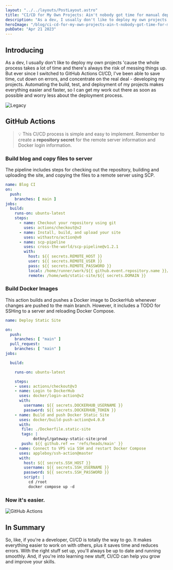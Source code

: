 ```yaml
---
layout: "../../layouts/PostLayout.astro"
title: "CI/CD for My Own Projects: Ain't nobody got time for manual deployment, amirite?"
description: "As a dev, I usually don't like to deploy my own projects 'cause the whole process takes a lot of time and there's always the risk of messing things up. But ever since I switched to GitHub Actions CI/CD, I've been able to save time, cut down on errors, and concentrate on the real deal - developing my projects. "
heroImage: "/blog/ci-cd-for-my-own-projects-ain-t-nobody-got-time-for-manual-deployment-amirite/github-actions.png"
pubDate: "Apr 21 2023"
---
```

## Introducing

As a dev, I usually don't like to deploy my own projects 'cause the whole process takes a lot of time and there's always the risk of messing things up. But ever since I switched to GitHub Actions CI/CD, I've been able to save time, cut down on errors, and concentrate on the real deal - developing my projects. Automating the build, test, and deployment of my projects makes everything easier and faster, so I can get my work out there as soon as possible and worry less about the deployment process.

![Legacy](/blog/ci-cd-for-my-own-projects-ain-t-nobody-got-time-for-manual-deployment-amirite/legacy.png)
## GitHub Actions
> 💡
> This CI/CD process is simple and easy to implement. 
> Remember to create a **repository secret** for the remote server information and Docker login information.

### Build blog and copy files to server

The pipeline includes steps for checking out the repository, building and uploading the site, and copying the files to a remote server using SCP.

```yaml
name: Blog CI
on:
  push:
    branches: [ main ]
jobs:
  build:
    runs-on: ubuntu-latest
    steps:
      - name: Checkout your repository using git
        uses: actions/checkout@v2          
      - name: Install, build, and upload your site
        uses: withastro/action@v0
      - name: scp-pipeline
        uses: cross-the-world/scp-pipeline@v1.2.1
        with:
          host: ${{ secrets.REMOTE_HOST }}
          user: ${{ secrets.REMOTE_USER }}
          pass: ${{ secrets.REMOTE_PASSWORD }}
          local: /home/runner/work/${{ github.event.repository.name }}/${{ github.event.repository.name }}/dist/*
          remote: /home/web/static-site/${{ secrets.DOMAIN }}
```

### Build Docker Images

This action builds and pushes a Docker image to DockerHub whenever changes are pushed to the main branch. However, it includes a TODO for SSHing to a server and reloading Docker Compose.

```yaml
name: Deploy Static Site

on:
  push:
    branches: [ "main" ]
  pull_request:
    branches: [ "main" ]
jobs:

  build:

    runs-on: ubuntu-latest

    steps:
    - uses: actions/checkout@v3
    - name: Login to DockerHub
      uses: docker/login-action@v2
      with:
        username: ${{ secrets.DOCKERHUB_USERNAME }}
        password: ${{ secrets.DOCKERHUB_TOKEN }}
    - name: Build and push Docker Static Site
      uses: docker/build-push-action@v4.0.0
      with:
       file: ./Dockerfile.static-site 
       tags: |
            dotknyl/gateway-static-site:prod
       push: ${{ github.ref == 'refs/heads/main' }}
    - name: Connect to VPS via SSH and restart Docker Compose
      uses: appleboy/ssh-action@master
      with:
        host: ${{ secrets.SSH_HOST }}
        username: ${{ secrets.SSH_USERNAME }}
        password: ${{ secrets.SSH_PASSWORD }}
        script: |
          cd /root
          docker compose up -d
```

### Now it's easier.

![GitHub Actions](/blog/ci-cd-for-my-own-projects-ain-t-nobody-got-time-for-manual-deployment-amirite/github-actions.png)

## In Summary

So, like, if you're a developer, CI/CD is totally the way to go. It makes everything easier to work on with others, plus it saves time and reduces errors. With the right stuff set up, you'll always be up to date and running smoothly. And, if you're into learning new stuff, CI/CD can help you grow and improve your skills.